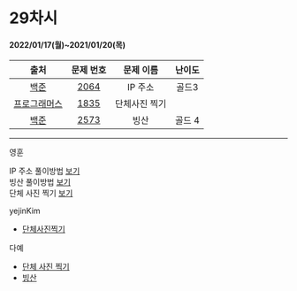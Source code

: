 # 29차시
#### 2022/01/17(월)~2021/01/20(목)

|               출처               |                   문제 번호                    |     문제 이름      | 난이도 |
| :------------------------------: | :--------------------------------------------: | :----------------: | :----: |
| [백준](https://www.acmicpc.net/) | [2064](https://www.acmicpc.net/problem/2064) | IP 주소 | 골드3  |
| [프로그래머스](https://programmers.co.kr/) | [1835](https://programmers.co.kr/learn/courses/30/lessons/1835) | 단체사진 찍기 |
| [백준](https://www.acmicpc.net/) | [2573](https://www.acmicpc.net/problem/2573) | 빙산 | 골드 4 |

---
영훈

IP 주소 풀이방법 [보기](https://hoonycode.notion.site/IP-e067892d30ad4ea199d5d0ecad704b33)  
빙산 풀이방법 [보기](https://hoonycode.notion.site/4a5e0c6d1a6e40a989f1ea5b3dd482d9)  
단체 사진 찍기 [보기](https://www.notion.so/hoonycode/PRO-5c7a1a03991a48ed918e1ac1d8113939)


yejinKim
- [단체사진찍기](https://yejinny.notion.site/0cb30ab88945482dbd3cd61f0d893009)

다예
- [단체 사진 찍기](https://tropical-couch-e39.notion.site/d18385a9c8514eca8ffd41f6d4af4745)
- [빙산](https://tropical-couch-e39.notion.site/4d9a7ab4855640c48f851ddbae72668e)
